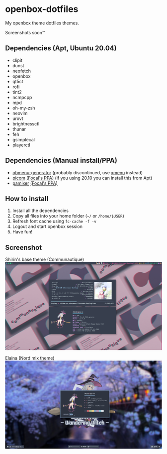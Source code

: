 # openbox-dotfiles
My openbox theme dotfiles themes.

Screenshots soon™

## Dependencies (Apt, Ubuntu 20.04)
- clipit
- dunst
- neofetch
- openbox
- qt5ct 
- rofi
- tint2
- ncmpcpp
- mpd
- oh-my-zsh
- neovim
- urxvt
- brightnessctl
- thunar
- feh
- gsimplecal
- playerctl



## Dependencies (Manual install/PPA)
- [obmenu-generator](https://github.com/trizen/obmenu-generator) (probably discontinued, use [xmenu](https://github.com/phillbush/xmenu) instead)
- [picom](https://github.com/yshui/picom) [(Focal's PPA)](https://launchpad.net/~spvkgn/+archive/ubuntu/ppa) (if you using 20.10 you can install this from Apt)
- [pamixer](https://github.com/cdemoulins/pamixer) [(Focal's PPA)](https://launchpad.net/~dysfunctionalprogramming/+archive/ubuntu/pamixer)

## How to install
1. Install all the dependencies
2. Copy all files into your home folder (`~/` or `/home/$USER`)
3. Refresh font cache using `fc-cache -f -v`
4. Logout and start openbox session
5. Have fun!

## Screenshot

Shirin's base theme (Communautique)
![Communautique](screenshots/Shirin.png)

Elaina (Nord mix theme)
![Elaina](screenshots/Elaina.png)
